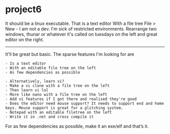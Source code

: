 # project6

It should be a linux executable.
That is a text editor
With a file tree
File > New - I am not a dev.
I'm sick of restricted environments.
Rearrange two windows, thunar or whatever it's called on tuesdays on the left and great editor on the right.

---------------------------------------------
It'll be great but basic. The sparse features I'm looking for are

	- Is a text editor
	- With an editable file tree on the left
	- As few dependencies as possible

	- Alternatively, learn vi? 
	- Make a vi clone with a file tree on the left
	- Then learn vi lol
	- More like nano with a file tree on the left
	- Add vi features if I got there and realised they're good
	- Does the editor need mouse support? It needs to support end and home keys. Mouse support is great for a glitching system.
	- Notepad with an editable filetree on the left
	- Write it in .net and cross compile it
For as few dependencies as possible, make it an exe/elf and that’s it.
